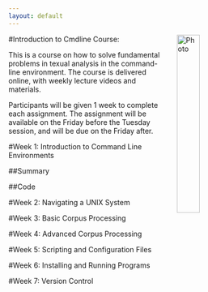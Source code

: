 ```yaml
---
layout: default
---
```



#Introduction to Cmdline Course:
<img src="assets/images/cmd_image.jpg" alt="Photo" hspace="20" width="30%" align="right"/>
<p>This is a course on how to solve fundamental problems in texual analysis in the command-line environment. The course is delivered online, with weekly lecture videos and materials.</p>
<p>Participants will be given 1 week to complete each assignment. The assignment will be available on the Friday before the Tuesday session, and will be due on the Friday after.</p>

#Week 1: Introduction to Command Line Environments

##Summary

##Code

#Week 2: Navigating a UNIX System

#Week 3: Basic Corpus Processing

#Week 4: Advanced Corpus Processing

#Week 5: Scripting and Configuration Files

#Week 6: Installing and Running Programs

#Week 7: Version Control

